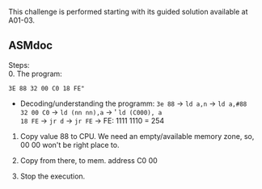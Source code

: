 
This challenge is performed starting with its guided solution available at A01-03.

## ASMdoc

Steps:  
0. The program:  
```hex
3E 88 32 00 C0 18 FE"
```
  - Decoding/understanding the programm:
    `3e 88` -> `ld a,n` -> `ld a,#88`   
    `32 00 C0` -> `ld (nn nn),a` -> ' `ld (C000), a`  
    `18 FE` -> `jr d` -> `jr FE` -> FE: 1111 1110 = 254
    
1. Copy value 88 to CPU.
   We need an empty/available memory zone, so, 00 00 won't be right place to.

3. Copy from there, to mem. address C0 00
4. Stop the execution.

